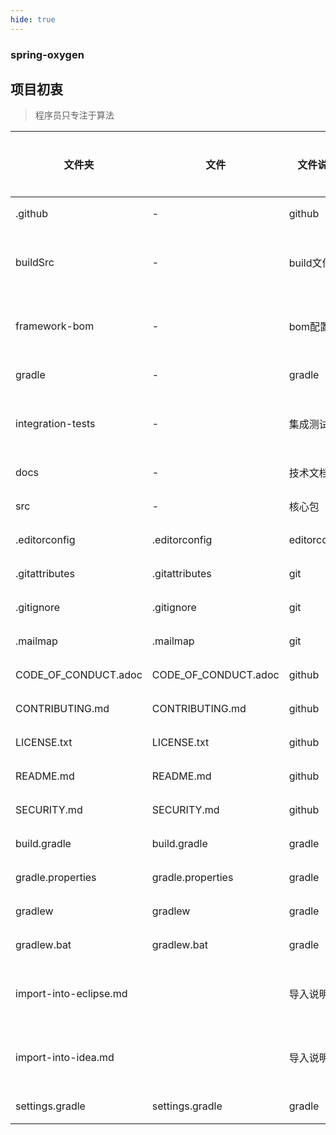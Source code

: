 ```yaml
---
hide: true
---
```


### spring-oxygen

## 项目初衷

> 程序员只专注于算法

| 文件夹 | 文件 | 文件说明 | 文件状态 |
| --- | --- | --- | --- | 
| .github | -  | github | 启用 |
| buildSrc | - | build文件夹 | 暂不启用 |
| framework-bom | -  | bom配置 | 暂不启用 |
| gradle | - | gradle | 启用 |
| integration-tests | - | 集成测试 | 暂不启用 |
| docs | - | 技术文档 | 启用 |
| src | - | 核心包 | 启用 |
| .editorconfig | .editorconfig | editorconfig | 启用 |
| .gitattributes | .gitattributes | git | 启用 |
| .gitignore | .gitignore | git | 启用 |
| .mailmap | .mailmap | git | 启用 | 
| CODE_OF_CONDUCT.adoc | CODE_OF_CONDUCT.adoc | github | 启用 |
| CONTRIBUTING.md | CONTRIBUTING.md | github | 启用 |
| LICENSE.txt | LICENSE.txt | github | 启用 |
| README.md | README.md | github | 启用 |
| SECURITY.md | SECURITY.md | github | 启用 |
| build.gradle | build.gradle  | gradle | 启用 |
| gradle.properties | gradle.properties | gradle | 启用 |
| gradlew | gradlew | gradle |  启用 |
| gradlew.bat | gradlew.bat | gradle | 启用 |
| import-into-eclipse.md |  | 导入说明 | 暂不启用 |
| import-into-idea.md | | 导入说明 | 暂不启用 |
| settings.gradle | settings.gradle | gradle | 启用 